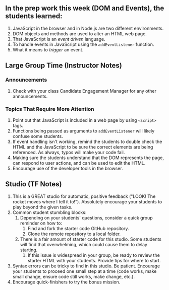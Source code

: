 ## In the prep work this week (DOM and Events), the students learned:

1. JavaScript in the browser and in Node.js are two different environments.
1. DOM objects and methods are used to alter an HTML web page.
1. That JavaScript is an *event driven* language.
1. To handle events in JavaScript using the ``addEventListener`` function.
1. What it means to *trigger* an event.

## Large Group Time (Instructor Notes)

### Announcements

1. Check with your class Candidate Engagement Manager for any other announcements.

### Topics That Require More Attention

1. Point out that JavaScript is included in a web page by using ``<script>`` tags.
1. Functions being passed as arguments to ``addEventListener`` will likely confuse some students.
1. If event handling isn't working, remind the students to double check the HTML and the JavaScript to be sure the correct elements are being referenced. As always, typos will make your code fail.
1. Making sure the students understand that the DOM represents the page, can respond to user actions, and can be used to edit the HTML.
1. Encourage use of the developer tools in the browser.

## Studio (TF Notes)

1. This is a GREAT studio for automatic, positive feedback ("LOOK! The rocket moves where I tell it to!"). Absolutely encourage your students to play beyond the given tasks.
1. Common student stumbling blocks:
    1. Depending on your students' questions, consider a quick group reminder on how to:
        1. Find and fork the starter code GitHub repository.
        1. Clone the remote repository to a local folder.
    1. There is a fair amount of starter code for this studio. Some students will find that overwhelming, which could cause them to delay starting.
        1. If this issue is widespread in your group, be ready to review the starter HTML with your students. Provide tips for where to start.
1. Syntax errors can be tricky to find in this studio. Be patient. Encourage your students to proceed one small step at a time (code works, make small change, ensure code still works, make change, etc.).
1. Encourage quick-finishers to try the bonus mission.
